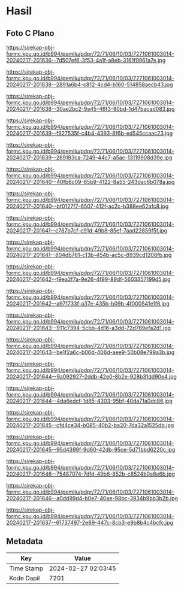 # Hasil

## Foto C Plano

https://sirekap-obj-formc.kpu.go.id/b994/pemilu/pdpr/72/71/06/10/03/7271061003014-20240217-201636--7d507ef6-3f53-4a1f-a8eb-3161f9961a7e.jpg

https://sirekap-obj-formc.kpu.go.id/b994/pemilu/pdpr/72/71/06/10/03/7271061003014-20240217-201638--2891a6b4-c812-4cd4-b160-514858aecb43.jpg

https://sirekap-obj-formc.kpu.go.id/b994/pemilu/pdpr/72/71/06/10/03/7271061003014-20240217-201638--30ae2bc2-9a45-46f3-80bd-1d47bacad083.jpg

https://sirekap-obj-formc.kpu.go.id/b994/pemilu/pdpr/72/71/06/10/03/7271061003014-20240217-201639--f927535f-c4b4-4393-8f6b-ed545ccaac23.jpg

https://sirekap-obj-formc.kpu.go.id/b994/pemilu/pdpr/72/71/06/10/03/7271061003014-20240217-201639--269183ca-7249-44c7-a5ac-13119908d39e.jpg

https://sirekap-obj-formc.kpu.go.id/b994/pemilu/pdpr/72/71/06/10/03/7271061003014-20240217-201640--40fb6c09-65b9-4122-8a55-243dac6b078a.jpg

https://sirekap-obj-formc.kpu.go.id/b994/pemilu/pdpr/72/71/06/10/03/7271061003014-20240217-201640--bf0127f7-6507-412f-ac2c-b388ee62afc8.jpg

https://sirekap-obj-formc.kpu.go.id/b994/pemilu/pdpr/72/71/06/10/03/7271061003014-20240217-201641--c787b7cf-c91d-49b8-85ef-7aad22859f5f.jpg

https://sirekap-obj-formc.kpu.go.id/b994/pemilu/pdpr/72/71/06/10/03/7271061003014-20240217-201641--804db761-c13b-454b-ac5c-8939cd1208fb.jpg

https://sirekap-obj-formc.kpu.go.id/b994/pemilu/pdpr/72/71/06/10/03/7271061003014-20240217-201642--f9ea2f7a-9e26-4f99-89df-5603357199d5.jpg

https://sirekap-obj-formc.kpu.go.id/b994/pemilu/pdpr/72/71/06/10/03/7271061003014-20240217-201642--a971733f-a37e-435b-b09b-4f000541e1f6.jpg

https://sirekap-obj-formc.kpu.go.id/b994/pemilu/pdpr/72/71/06/10/03/7271061003014-20240217-201643--911c7394-5cbb-4d16-a3dd-72d789efa2d1.jpg

https://sirekap-obj-formc.kpu.go.id/b994/pemilu/pdpr/72/71/06/10/03/7271061003014-20240217-201643--be1f2a6c-b06d-406d-aee9-50b08e799a3b.jpg

https://sirekap-obj-formc.kpu.go.id/b994/pemilu/pdpr/72/71/06/10/03/7271061003014-20240217-201644--9a092927-2ddb-42e0-8b2e-928b31dd90e4.jpg

https://sirekap-obj-formc.kpu.go.id/b994/pemilu/pdpr/72/71/06/10/03/7271061003014-20240217-201644--4da6edcf-1d85-4303-95bf-40da71a0dc86.jpg

https://sirekap-obj-formc.kpu.go.id/b994/pemilu/pdpr/72/71/06/10/03/7271061003014-20240217-201645--cfd4ce34-b085-40b2-ba20-7da32a1525db.jpg

https://sirekap-obj-formc.kpu.go.id/b994/pemilu/pdpr/72/71/06/10/03/7271061003014-20240217-201645--95d4399f-9d60-42db-95ce-5d71bbd6220c.jpg

https://sirekap-obj-formc.kpu.go.id/b994/pemilu/pdpr/72/71/06/10/03/7271061003014-20240217-201646--75487074-7dfd-49b6-852b-c8524b0a8e6b.jpg

https://sirekap-obj-formc.kpu.go.id/b994/pemilu/pdpr/72/71/06/10/03/7271061003014-20240217-201646--a0dd99d4-b0e7-40ae-98bc-3934b9bb3b2b.jpg

https://sirekap-obj-formc.kpu.go.id/b994/pemilu/pdpr/72/71/06/10/03/7271061003014-20240217-201637--61737497-2e89-447c-8cb3-e9b8b4c4bcfc.jpg


## Metadata

| Key        | Value               |
| ---------- | ------------------- |
| Time Stamp | 2024-02-27 02:03:45 |
| Kode Dapil | 7201                |



